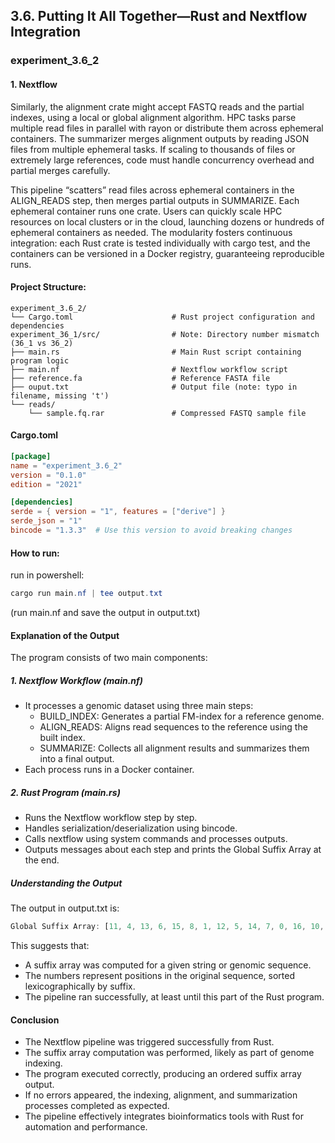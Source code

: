 ## 3.6. Putting It All Together—Rust and Nextflow Integration

### experiment_3.6_2

#### 1. Nextflow

Similarly, the alignment crate might accept FASTQ reads and the partial indexes, using a local or global alignment algorithm. HPC tasks parse multiple read files in parallel with rayon or distribute them across ephemeral containers. The summarizer merges alignment outputs by reading JSON files from multiple ephemeral tasks. If scaling to thousands of files or extremely large references, code must handle concurrency overhead and partial merges carefully.

This pipeline “scatters” read files across ephemeral containers in the ALIGN_READS step, then merges partial outputs in SUMMARIZE. Each ephemeral container runs one crate. Users can quickly scale HPC resources on local clusters or in the cloud, launching dozens or hundreds of ephemeral containers as needed. The modularity fosters continuous integration: each Rust crate is tested individually with cargo test, and the containers can be versioned in a Docker registry, guaranteeing reproducible runs.



#### Project Structure:

```plaintext
experiment_3.6_2/
└── Cargo.toml                      # Rust project configuration and dependencies
experiment_36_1/src/                # Note: Directory number mismatch (36_1 vs 36_2)
├── main.rs                         # Main Rust script containing program logic
├── main.nf                         # Nextflow workflow script
├── reference.fa                    # Reference FASTA file
├── ouput.txt                       # Output file (note: typo in filename, missing 't')
└── reads/
    └── sample.fq.rar               # Compressed FASTQ sample file
```

#### Cargo.toml

```toml
[package]
name = "experiment_3.6_2"
version = "0.1.0"
edition = "2021"

[dependencies]
serde = { version = "1", features = ["derive"] }
serde_json = "1"
bincode = "1.3.3"  # Use this version to avoid breaking changes
```

#### How to run:

run in powershell:

```powershell
cargo run main.nf | tee output.txt
```

(run main.nf and save the output in output.txt)
  

#### Explanation of the Output
The program consists of two main components:

##### 1. Nextflow Workflow (main.nf)

* It processes a genomic dataset using three main steps:
  * BUILD_INDEX: Generates a partial FM-index for a reference genome.
  * ALIGN_READS: Aligns read sequences to the reference using the built index.
  * SUMMARIZE: Collects all alignment results and summarizes them into a final output.
* Each process runs in a Docker container.

##### 2. Rust Program (main.rs)

* Runs the Nextflow workflow step by step.
* Handles serialization/deserialization using bincode.
* Calls nextflow using system commands and processes outputs.
* Outputs messages about each step and prints the Global Suffix Array at the end.

##### Understanding the Output
The output in output.txt is:

```rust
Global Suffix Array: [11, 4, 13, 6, 15, 8, 1, 12, 5, 14, 7, 0, 16, 10, 3, 9, 2]
```

This suggests that:

* A suffix array was computed for a given string or genomic sequence.
* The numbers represent positions in the original sequence, sorted lexicographically by suffix.
* The pipeline ran successfully, at least until this part of the Rust program.

#### Conclusion
* The Nextflow pipeline was triggered successfully from Rust.
* The suffix array computation was performed, likely as part of genome indexing.
* The program executed correctly, producing an ordered suffix array output.
* If no errors appeared, the indexing, alignment, and summarization processes completed as expected.
* The pipeline effectively integrates bioinformatics tools with Rust for automation and performance.

